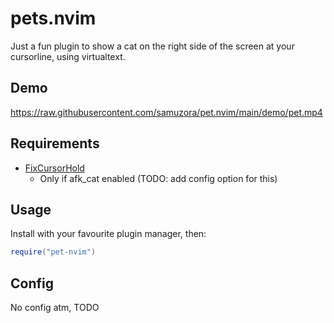 # pets.nvim

Just a fun plugin to show a cat on the right side of the screen at your cursorline, using virtualtext.

## Demo

https://raw.githubusercontent.com/samuzora/pet.nvim/main/demo/pet.mp4

## Requirements

- [FixCursorHold](https://github.com/antoinemadec/FixCursorHold.nvim)
  - Only if afk_cat enabled (TODO: add config option for this)

## Usage

Install with your favourite plugin manager, then:

```lua
require("pet-nvim")
```

## Config

No config atm, TODO
